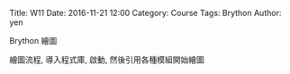 Title: W11
Date: 2016-11-21 12:00
Category: Course
Tags: Brython
Author: yen

Brython 繪圖

<!-- PELICAN_END_SUMMARY -->

繪圖流程, 導入程式庫, 啟動, 然後引用各種模組開始繪圖

<!-- 導入 Brython 標準程式庫 -->
<script type="text/javascript" 
    src="https://cdn.rawgit.com/brython-dev/brython/master/www/src/brython_dist.js">
</script>

<!-- 啟動 Brython -->
<script>
window.onload=function(){
brython(1);
}
</script>

<!-- 以下實際利用  Brython 畫圖 -->
<canvas id="chord1" width="600" height="400"></canvas>
<script type="text/python3">
from browser import document as doc
import math
# 準備繪圖畫布
canvas = doc["chord1"]
ctx = canvas.getContext("2d")


#用for迴圈畫出所有的"lineWidth = 7"

for i in range(3):
    ctx.beginPath()
    ctx.lineWidth = 7
    ctx.moveTo(98+i*180, 75)
    ctx.lineTo(200+i*180, 75)
    ctx.moveTo(98+i*180, 250)
    ctx.lineTo(200+i*180, 250)
    ctx.strokeStyle = "blue"
    ctx.stroke()
    ctx.closePath()
   
    
#用for迴圈畫出所有的"lineWidth = 1"

for l in range(5):
# l 為y軸的垂直線間隔
    for i in range(3):
    # i 為往x軸方向多 i 個表格
        for x in range(6):
        # x 為x軸的水平線間隔
            for y in range(2):
            # y 為往y方向多 y 個表格
                ctx.beginPath()
                ctx.lineWidth = 1
                ctx.moveTo(99+i*180, 100+l*25)
                ctx.lineTo(200+i*180, 100+l*25)
                ctx.moveTo(99+i*180, 275+l*25)
                ctx.lineTo(200+i*180, 275+l*25)
                ctx.moveTo(99+x*20+i*180, 75+y*175)
                ctx.lineTo(99+x*20+i*180, 200+y*175)
                ctx.strokeStyle = "blue"
                ctx.stroke()
                ctx.closePath()
</script>
